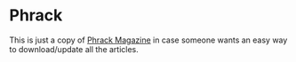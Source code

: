 Phrack
======

This is just a copy of [Phrack Magazine](http://phrack.org) in case
someone wants an easy way to download/update all the articles.

